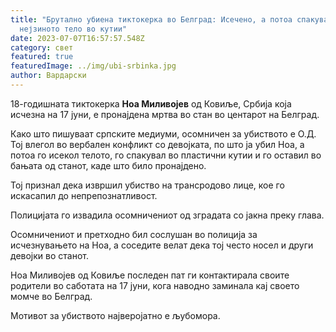 ```yaml
---
title: "Брутално убиена тиктокерка во Белград: Исечено, а потоа спакувано
  нејзиното тело во кутии"
date: 2023-07-07T16:57:57.548Z
category: свет
featured: true
featuredImage: ../img/ubi-srbinka.jpg
author: Вардарски
---
```

<!--StartFragment-->

18-годишната тиктокерка **Ноа Миливојев** од Ковиље, Србија која исчезна на 17 јуни, е пронајдена мртва во стан во центарот на Белград.



<!--EndFragment--><!--StartFragment-->

Како што пишуваат српските медиуми, осомничен за убиството е О.Д. Тој влегол во вербален конфликт со девојката, по што ја убил Ноа, а потоа го исекол телото, го спакувал во пластични кутии и го оставил во бањата од станот, каде што било пронајдено.

Тој признал дека извршил убиство на трансродово лице, кое го искасапил до непрепознатливост.

Полицијата го извадила осомничениот од зградата со јакна преку глава.

Осомничениот и претходно бил сослушан во полиција за исчезнувањето на Ноа, а соседите велат дека тој често носел и други девојки во станот.

Ноа Миливојев од Ковиље последен пат ги контактирала своите родители во саботата на 17 јуни, кога наводно заминала кај своето момче во Белград.

Мотивот за убиството најверојатно е љубомора.

<!--EndFragment-->